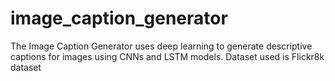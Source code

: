 # image_caption_generator
 The Image Caption Generator uses deep learning to generate descriptive captions for images using CNNs and LSTM models.
Dataset used is Flickr8k dataset
